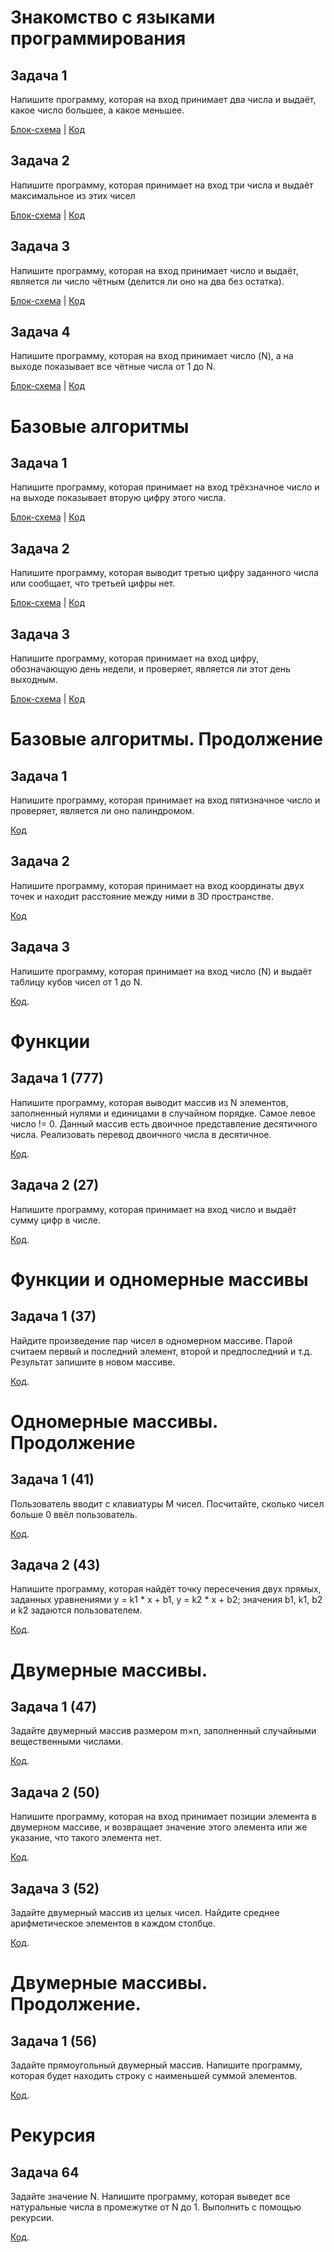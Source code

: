 # Знакомство с языками программирования

## Задача 1

Напишите программу, которая на вход принимает два числа и выдаёт, какое число большее, а какое меньшее.

[Блок-схема](Seminar_1/Task1/diag.drawio.png) | [Код](Seminar_1/Task1/Program.cs)

## Задача 2

Напишите программу, которая принимает на вход три числа и выдаёт максимальное из этих чисел

[Блок-схема](Seminar_1/Task2/diagr.drawio.png) | [Код](Seminar_1/Task2/Program.cs)

## Задача 3

Напишите программу, которая на вход принимает число и выдаёт, является ли число чётным (делится ли оно на два без остатка).

[Блок-схема](Seminar_1/Task3/dia.drawio.png) | [Код](Seminar_1/Task3/Program.cs)

## Задача 4

Напишите программу, которая на вход принимает число (N), а на выходе показывает все чётные числа от 1 до N.

[Блок-схема](Seminar_1/Task4/di.drawio.png) | [Код](Seminar_1/Task4/Program.cs)

# Базовые алгоритмы

## Задача 1

Напишите программу, которая принимает на вход трёхзначное число и на выходе показывает вторую цифру этого числа.

[Блок-схема](Seminar_2/Task5/d.drawio.png) | [Код](Seminar_2/Task5/Program.cs)

## Задача 2

Напишите программу, которая выводит третью цифру заданного числа или сообщает, что третьей цифры нет.

[Блок-схема](Seminar_2/Task6/diagram.drawio.png) | [Код](Seminar_2/Task6/Program.cs)

## Задача 3

Напишите программу, которая принимает на вход цифру, обозначающую день недели, и проверяет, является ли этот день выходным.

[Блок-схема](Seminar_2/Task7/di.drawio.png) | [Код](Seminar_2/Task7/Program.cs)

# Базовые алгоритмы. Продолжение

## Задача 1

Напишите программу, которая принимает на вход пятизначное число и проверяет, является ли оно палиндромом.

[Код](Seminar_3/Task8(19)/Program.cs)

## Задача 2

Напишите программу, которая принимает на вход координаты двух точек и находит расстояние между ними в 3D пространстве.

[Код](Seminar_3/Task9(21)/Program.cs)

## Задача 3

Напишите программу, которая принимает на вход число (N) и выдаёт таблицу кубов чисел от 1 до N.

[Код](Seminar_3/Task10(23)/Program.cs).

# Функции

## Задача 1 (777)

Напишите программу, которая выводит массив из N элементов, заполненный нулями и единицами в случайном порядке. Самое левое число != 0. Данный массив есть двоичное представление десятичного числа. Реализовать перевод двоичного числа в десятичное.

[Код](Seminar_4/Task11(777)/Program.cs).

## Задача 2 (27)

Напишите программу, которая принимает на вход число и выдаёт сумму цифр в числе.

[Код](Seminar_4/Task12_27/Program.cs).

# Функции и одномерные массивы

## Задача 1 (37)

Найдите произведение пар чисел в одномерном массиве. Парой считаем первый и последний элемент, второй и предпоследний и т.д. Результат запишите в новом массиве.

[Код](Seminar5/Task13(37)/Program.cs).

# Одномерные массивы. Продолжение

## Задача 1 (41)

Пользователь вводит с клавиатуры M чисел. Посчитайте, сколько чисел больше 0 ввёл пользователь.

[Код](Seminar6/Task14(41)/Program.cs).

## Задача 2 (43)

Напишите программу, которая найдёт точку пересечения двух прямых, заданных уравнениями y = k1 * x + b1, y = k2 * x + b2; значения b1, k1, b2 и k2 задаются пользователем.

[Код](Seminar6/Task15(43)/Program.cs).

# Двумерные массивы.

## Задача 1 (47)

Задайте двумерный массив размером m×n, заполненный случайными вещественными числами.

[Код](Seminar7/Task1(47)/Program.cs).

## Задача 2 (50)

Напишите программу, которая на вход принимает позиции элемента в двумерном массиве, и возвращает значение этого элемента или же указание, что такого элемента нет.

[Код](Seminar7/Task2(50)/Program.cs).

## Задача 3 (52)

Задайте двумерный массив из целых чисел. Найдите среднее арифметическое элементов в каждом столбце.

[Код](Seminar7/Task3(52)/Program.cs).

# Двумерные массивы. Продолжение.

## Задача 1 (56)

Задайте прямоугольный двумерный массив. Напишите программу, которая будет находить строку с наименьшей суммой элементов.

[Код](Seminar8/Task1(56)/Program.cs).

# Рекурсия

## Задача 64

Задайте значение N. Напишите программу, которая выведет все натуральные числа в промежутке от N до 1. Выполнить с помощью рекурсии.

[Код](Seminar9/Task64/Program.cs).

